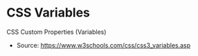 # CSS Variables

CSS Custom Properties (Variables)
- Source: https://www.w3schools.com/css/css3_variables.asp
